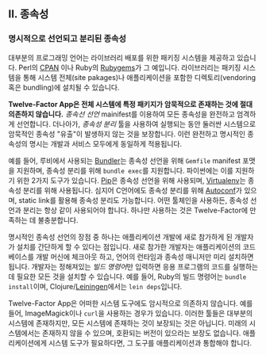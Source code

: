 ## II. 종속성
### 명시적으로 선언되고 분리된 종속성

대부분의 프로그래밍 언어는 라이브러리 배포를 위한 패키징 시스템을 제공하고 있습니다. Perl의 [CPAN](http://www.cpan.org/) 이나 Ruby의 [Rubygems](http://rubygems.org/)가 그 예입니다. 라이브러리는 패키징 시스템을 통해 시스템 전체(site pakages)나 애플리케이션을 포함한 디렉토리(vendoring 혹은 bundling)에 설치될 수 있습니다.

**Twelve-Factor App은 전체 시스템에 특정 패키지가 암묵적으로 존재하는 것에 절대 의존하지 않습니다.** *종속선 선언* mainifest를 이용하여 모든 종속성을 완전하고 엄격하게 선언합니다. 더나아가, *종속성 분리* 툴을 사용하여 실행되는 동안 둘러싼 시스템으로 암묵적인 종속성 "유출"이 발생하지 않는 것을 보장합니다. 이런 완전하고 명시적인 종속성의 명시는 개발과 서비스 모두에게 동일하게 적용됩니다.

예를 들어, 루비에서 사용되는 [Bundler](https://bundler.io/)는 종속성 선언을 위해 `Gemfile` manifest 포맷을 지원하며, 종속성 분리를 위해 `bundle exec`를 지원합니다. 파이썬에는 이를 지원하기 위한 2가지 도구가 있습니다. [Pip](http://www.pip-installer.org/en/latest/)은 종속성 선언을 위해 사용되며, [Virtualenv](http://www.virtualenv.org/en/latest/)는 종속성 분리를 위해 사용됩니다. 심지어 C언어에도 종속성 분리를 위해 [Autoconf](http://www.gnu.org/s/autoconf/)가 있으며, static link를 활용해 종속성 분리도 가능합니다. 어떤 툴체인을 사용하든, 종속성 선언과 분리는 항상 같이 사용되어야 합니다. 하나만 사용하는 것은 Twelve-Factor에 만족하는 데 불충분합니다.

명시적인 종속성 선언의 장점 중 하나는 애플리케이션 개발에 새로 참가하게 된 개발자가 설치를 간단하게 할 수 있다는 점입니다. 새로 참가한 개발자는 애플리케이션의 코드베이스를 개발 머신에 체크아웃 하고, 언어의 런타임과 종속성 매니저만 미리 설치하면 됩니다. 개발자는 정해져있는 *빌드 명령어*만 입력하면 응용 프로그램의 코드를 실행하는 데 필요한 모든 것을 설치할 수 있습니다. 예를 들어, Ruby의 빌드 명령어는 `bundle install`이며, Clojure/[Leiningen](https://github.com/technomancy/leiningen#readme)에서는 `lein deps`입니다.

Twelve-Factor App은 어떠한 시스템 도구에도 암시적으로 의존하지 않습니다. 예를 들어, ImageMagick이나 `curl`을 사용하는 경우가 있습니다. 이러한 툴들은 대부분의 시스템에 존재하지만, 모든 시스템에 존재하는 것이 보장되는 것은 아닙니다. 미래의 시스템에서는 존재하지 않을 수 있으며, 호환되는 버전이 있으라는 보장도 없습니다. 애플리케이션에게 시스템 도구가 필요하다면, 그 도구를 애플리케이션과 통합해야 합니다.
